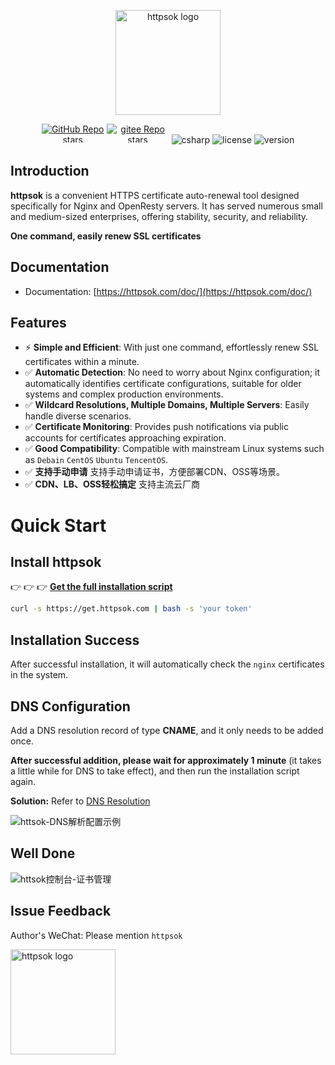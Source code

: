 <p align="center"><a href="https://httpsok.com/doc/" target="_blank"><img width="168" src="https://httpsok.com/dassets/httpsok-logo.png" alt="httpsok logo"></a></p>

<p align="center">
  <a href="https://github.com/httpsok/httpsok" class="link github-link" target="_blank"><img style="max-width: 100px; max-height: 30px;" alt="GitHub Repo stars" src="https://img.shields.io/github/stars/httpsok/httpsok?style=social"></a>
  <a href="https://gitee.com/httpsok/httpsok" class="link gitee-link" target="_blank"><img style="max-width: 100px; max-height: 30px;" alt="gitee Repo stars" src="https://gitee.com/httpsok/httpsok/badge/star.svg"></a>
  <img style="max-width: 100px; max-height: 30px;" alt="csharp" src="https://img.shields.io/badge/language-shell-brightgreen.svg">
  <img style="max-width: 100px; max-height: 30px;"alt="license" src="https://img.shields.io/badge/license-MIT-blue.svg">
  <img style="max-width: 100px; max-height: 30px;"alt="version" src="https://img.shields.io/badge/version-1.12.0-brightgreen">
</p>

## Introduction

**httpsok** is a convenient HTTPS certificate auto-renewal tool designed specifically for Nginx and OpenResty servers. It has served numerous small and medium-sized enterprises, offering stability, security, and reliability.

**One command, easily renew SSL certificates**

## Documentation

- Documentation: [https://httpsok.com/doc/](https://httpsok.com/doc/)

## Features

- ⚡️ **Simple and Efficient**: With just one command, effortlessly renew SSL certificates within a minute.
- ✅ **Automatic Detection**: No need to worry about Nginx configuration; it automatically identifies certificate configurations, suitable for older systems and complex production environments.
- ✅ **Wildcard Resolutions, Multiple Domains, Multiple Servers**: Easily handle diverse scenarios.
- ✅ **Certificate Monitoring**: Provides push notifications via public accounts for certificates approaching expiration.
- ✅ **Good Compatibility**: Compatible with mainstream Linux systems such as `Debain` `CentOS` `Ubuntu` `TencentOS`.
- ✅ **支持手动申请** 支持手动申请证书，方便部署CDN、OSS等场景。
- ✅ **CDN、LB、OSS轻松搞定** 支持主流云厂商

# Quick Start

## Install httpsok

👉 👉 👉 **[Get the full installation script](https://httpsok.com/?p=4c9n)**

```bash
curl -s https://get.httpsok.com | bash -s 'your token'
```

## Installation Success

After successful installation, it will automatically check the `nginx` certificates in the system.

## DNS Configuration

Add a DNS resolution record of type **CNAME**, and it only needs to be added once.

**After successful addition, please wait for approximately 1 minute** (it takes a little while for DNS to take effect), and then run the installation script again.

**Solution:** Refer to [DNS Resolution](https://httpsok.com/doc/guide/dns.html)

![httsok-DNS解析配置示例](https://cdn.httpsok.com/doc/assets/guide/image-20240314024435126.png)

## Well Done

![httsok控制台-证书管理](https://cdn.httpsok.com/doc/assets/guide/image-20240528012201352.png)

## Issue Feedback

Author's WeChat: Please mention `httpsok`

<img width="168" src="https://cdn.httpsok.com/doc/assets/qrcode.png" alt="httpsok logo">
